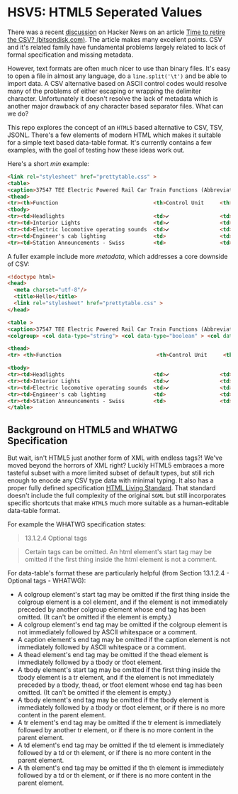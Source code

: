 # HSV5: HTML5 Seperated Values

There was a recent [discussion](https://news.ycombinator.com/item?id=28221654) on Hacker News on an article [Time to retire the CSV? (bitsondisk.com)](https://www.bitsondisk.com/writing/2021/retire-the-csv/).
The article makes many excellent points. CSV and it's related family have fundamental problems largely related to lack of formal specification and missing metadata.

However, text formats are often much nicer to use than binary files.
It's easy to open a file in almost any language, do a `line.split('\t')` and be able to import data.
A CSV alternative based on ASCII control codes would resolve many of the problems of either escaping or wrapping the delimiter character. 
Unfortunately it doesn't resolve the lack of metadata which is another major drawback of any character based separator files.
What can we do? 

This repo explores the concept of an `HTML5` based alternative to CSV, TSV, JSONL.
There's a few elements of modern HTML which makes it suitable for a simple text based data-table format. 
It's currently contains a few examples, with the goal of testing how these ideas work out. 

Here's a short _min_ example: 

```html
<link rel="stylesheet" href="prettytable.css" >
<table>
<caption>37547 TEE Electric Powered Rail Car Train Functions (Abbreviated)
<thead>
<tr><th>Function                              <th>Control Unit     <th>Central Station
<tbody>
<tr><td>Headlights                            <td>✔                <td>✔
<tr><td>Interior Lights                       <td>✔                <td>✔
<tr><td>Electric locomotive operating sounds  <td>✔                <td>✔
<tr><td>Engineer's cab lighting               <td>                 <td>✔
<tr><td>Station Announcements - Swiss         <td>                 <td>✔
```

A fuller example include more _metadata_, which addresses a core downside of CSV:

```html
<!doctype html>
<head>
  <meta charset="utf-8"/>
  <title>Hello</title>
  <link rel="stylesheet" href="prettytable.css" >
</head>

<table >
<caption>37547 TEE Electric Powered Rail Car Train Functions (Abbreviated)
<colgroup> <col data-type="string"> <col data-type="boolean" > <col data-type="float" data-parse="js" > 

<thead>
<tr> <th>Function                              <th>Control Unit     <th>Power Ratio

<tbody>
<tr><td>Headlights                            <td>✔                <td>1.92
<tr><td>Interior Lights                       <td>✔                <td>0.34
<tr><td>Electric locomotive operating sounds  <td>✔                <td>2.33
<tr><td>Engineer's cab lighting               <td>                 <td>NaN
<tr><td>Station Announcements - Swiss         <td>                 <td>Infinity
</table>
```


## Background on HTML5 and WHATWG Specification

But wait, isn't HTML5 just another form of XML with endless tags?! We've moved beyond the horrors of XML right?
Luckily HTML5 embraces a more tasteful subset with a more limited subset of default types, but still rich enough to enocde any CSV type data with minimal typing.
It also has a proper fully defined specification [HTML Living Standard](https://html.spec.whatwg.org/multipage/syntax.html).
That standard doesn't include the full complexity of the original `SGML` but still incorporates specific shortcuts that make `HTML5` much more suitable as a human-editable data-table format. 

For example the WHATWG specification states: 
> 13.1.2.4 Optional tags

> Certain tags can be omitted.
> An html element's start tag may be omitted if the first thing inside the html element is not a comment.

For data-table's format these are particularly helpful (from Section 13.1.2.4 - Optional tags - WHATWG):

- A colgroup element's start tag may be omitted if the first thing inside the colgroup element is a col element, and if the element is not immediately preceded by another colgroup element whose end tag has been omitted. (It can't be omitted if the element is empty.)
- A colgroup element's end tag may be omitted if the colgroup element is not immediately followed by ASCII whitespace or a comment.
- A caption element's end tag may be omitted if the caption element is not immediately followed by ASCII whitespace or a comment.
- A thead element's end tag may be omitted if the thead element is immediately followed by a tbody or tfoot element.
- A tbody element's start tag may be omitted if the first thing inside the tbody element is a tr element, and if the element is not immediately preceded by a tbody, thead, or tfoot element whose end tag has been omitted. (It can't be omitted if the element is empty.)
- A tbody element's end tag may be omitted if the tbody element is immediately followed by a tbody or tfoot element, or if there is no more content in the parent element.
- A tr element's end tag may be omitted if the tr element is immediately followed by another tr element, or if there is no more content in the parent element.
- A td element's end tag may be omitted if the td element is immediately followed by a td or th element, or if there is no more content in the parent element.
- A th element's end tag may be omitted if the th element is immediately followed by a td or th element, or if there is no more content in the parent element.